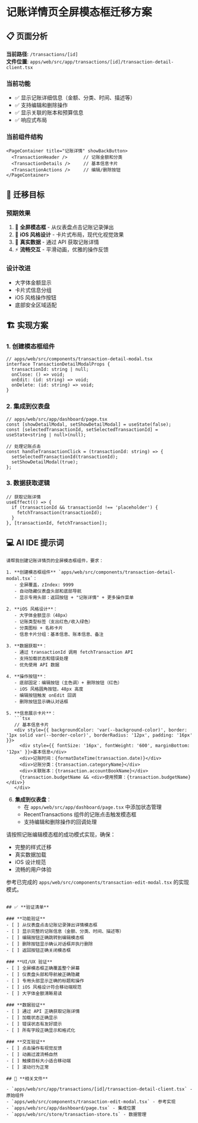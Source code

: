 # 记账详情页全屏模态框迁移方案

## 📋 **页面分析**

**当前路径**: `/transactions/[id]`  
**文件位置**: `apps/web/src/app/transactions/[id]/transaction-detail-client.tsx`

### **当前功能**
- ✅ 显示记账详细信息（金额、分类、时间、描述等）
- ✅ 支持编辑和删除操作
- ✅ 显示关联的账本和预算信息
- ✅ 响应式布局

### **当前组件结构**
```tsx
<PageContainer title="记账详情" showBackButton>
  <TransactionHeader />      // 记账金额和分类
  <TransactionDetails />     // 基本信息卡片
  <TransactionActions />     // 编辑/删除按钮
</PageContainer>
```

## 🎯 **迁移目标**

### **预期效果**
1. 🎨 **全屏模态框** - 从仪表盘点击记账记录弹出
2. 📱 **iOS 风格设计** - 卡片式布局，现代化视觉效果
3. 🔄 **真实数据** - 通过 API 获取记账详情
4. ⚡ **流畅交互** - 平滑动画，优雅的操作反馈

### **设计改进**
- 大字体金额显示
- 卡片式信息分组
- iOS 风格操作按钮
- 底部安全区域适配

## 🏗️ **实现方案**

### **1. 创建模态框组件**
```tsx
// apps/web/src/components/transaction-detail-modal.tsx
interface TransactionDetailModalProps {
  transactionId: string | null;
  onClose: () => void;
  onEdit: (id: string) => void;
  onDelete: (id: string) => void;
}
```

### **2. 集成到仪表盘**
```tsx
// apps/web/src/app/dashboard/page.tsx
const [showDetailModal, setShowDetailModal] = useState(false);
const [selectedTransactionId, setSelectedTransactionId] = useState<string | null>(null);

// 处理记账点击
const handleTransactionClick = (transactionId: string) => {
  setSelectedTransactionId(transactionId);
  setShowDetailModal(true);
};
```

### **3. 数据获取逻辑**
```tsx
// 获取记账详情
useEffect(() => {
  if (transactionId && transactionId !== 'placeholder') {
    fetchTransaction(transactionId);
  }
}, [transactionId, fetchTransaction]);
```

## 💻 **AI IDE 提示词**

```
请帮我创建记账详情页的全屏模态框组件，要求：

1. **创建模态框组件** `apps/web/src/components/transaction-detail-modal.tsx`：
   - 全屏覆盖，zIndex: 9999
   - 自动隐藏仪表盘头部和底部导航
   - 显示专用头部：返回按钮 + "记账详情" + 更多操作菜单

2. **iOS 风格设计**：
   - 大字体金额显示（48px）
   - 记账类型标签（支出红色/收入绿色）
   - 分类图标 + 名称卡片
   - 信息卡片分组：基本信息、账本信息、备注

3. **数据获取**：
   - 通过 transactionId 调用 fetchTransaction API
   - 支持加载状态和错误处理
   - 优先使用 API 数据

4. **操作按钮**：
   - 底部固定：编辑按钮（主色调）+ 删除按钮（红色）
   - iOS 风格圆角按钮，48px 高度
   - 编辑按钮触发 onEdit 回调
   - 删除按钮显示确认对话框

5. **信息展示卡片**：
   ```tsx
   // 基本信息卡片
   <div style={{ backgroundColor: 'var(--background-color)', border: '1px solid var(--border-color)', borderRadius: '12px', padding: '16px' }}>
     <div style={{ fontSize: '16px', fontWeight: '600', marginBottom: '12px' }}>基本信息</div>
     <div>记账时间：{formatDateTime(transaction.date)}</div>
     <div>记账分类：{transaction.categoryName}</div>
     <div>关联账本：{transaction.accountBookName}</div>
     {transaction.budgetName && <div>使用预算：{transaction.budgetName}</div>}
   </div>
   ```

6. **集成到仪表盘**：
   - 在 `apps/web/src/app/dashboard/page.tsx` 中添加状态管理
   - RecentTransactions 组件的记账点击触发模态框
   - 支持编辑和删除操作的回调处理

请按照记账编辑模态框的成功模式实现，确保：
- 完整的样式迁移
- 真实数据加载
- iOS 设计规范
- 流畅的用户体验

参考已完成的 `apps/web/src/components/transaction-edit-modal.tsx` 的实现模式。
```

## ✅ **验证清单**

### **功能验证**
- [ ] 从仪表盘点击记账记录弹出详情模态框
- [ ] 显示完整的记账信息（金额、分类、时间、描述等）
- [ ] 编辑按钮正确跳转到编辑模态框
- [ ] 删除按钮显示确认对话框并执行删除
- [ ] 返回按钮正确关闭模态框

### **UI/UX 验证**
- [ ] 全屏模态框正确覆盖整个屏幕
- [ ] 仪表盘头部和导航被正确隐藏
- [ ] 专用头部显示正确的标题和操作
- [ ] iOS 风格设计符合移动端规范
- [ ] 大字体金额清晰易读

### **数据验证**
- [ ] 通过 API 正确获取记账详情
- [ ] 加载状态正确显示
- [ ] 错误状态有友好提示
- [ ] 所有字段正确显示和格式化

### **交互验证**
- [ ] 点击操作有视觉反馈
- [ ] 动画过渡流畅自然
- [ ] 触摸目标大小适合移动端
- [ ] 滚动行为正常

## 🔗 **相关文件**

- `apps/web/src/app/transactions/[id]/transaction-detail-client.tsx` - 原始组件
- `apps/web/src/components/transaction-edit-modal.tsx` - 参考实现
- `apps/web/src/app/dashboard/page.tsx` - 集成位置
- `apps/web/src/store/transaction-store.ts` - 数据管理
